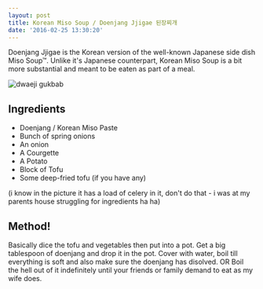 ```yaml
---
layout: post
title: Korean Miso Soup / Doenjang Jjigae 된장찌개
date: '2016-02-25 13:30:20'
---
```


Doenjang Jjigae is the Korean version of the well-known Japanese side dish Miso Soup™. Unlike it's Japanese counterpart, Korean Miso Soup is a bit more substantial and meant to be eaten as part of a meal.

![dwaeji gukbab](http://scontent.cdninstagram.com/t51.2885-15/e35/12751447_1505964206378925_1588994442_n.jpg)

## Ingredients
- Doenjang / Korean Miso Paste
- Bunch of spring onions
- An onion
- A Courgette
- A Potato
- Block of Tofu
- Some deep-fried tofu (if you have any)

(i know in the picture it has a load of celery in it, don't do that - i was at my parents house struggling for ingredients ha ha)

## Method!
Basically dice the tofu and vegetables then put into a pot. Get a big tablespoon of doenjang and drop it in the pot. Cover with water, boil till everything is soft and also make sure the doenjang has disolved. OR Boil the hell out of it indefinitely until your friends or family demand to eat as my wife does.

